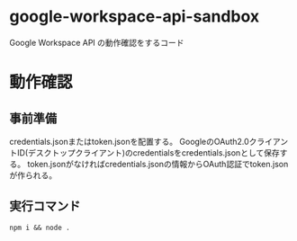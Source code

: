 # google-workspace-api-sandbox
Google Workspace API の動作確認をするコード

# 動作確認
## 事前準備
credentials.jsonまたはtoken.jsonを配置する。
GoogleのOAuth2.0クライアントID(デスクトップクライアント)のcredentialsをcredentials.jsonとして保存する。
token.jsonがなければcredentials.jsonの情報からOAuth認証でtoken.jsonが作られる。

## 実行コマンド
```
npm i && node .
```
